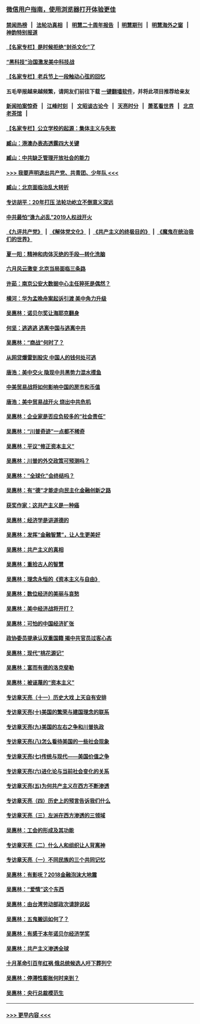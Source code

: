 ### [微信用户指南，使用浏览器打开体验更佳](https://github.com/gfw-breaker/banned-news1/blob/master/indexes/wechat-guide.md?t=0)
#### [禁闻热榜](热点新闻.md?t=0)  &nbsp;&nbsp;|&nbsp;&nbsp; [法轮功真相](https://github.com/gfw-breaker/truth/blob/master/README.md?t=0) &nbsp;&nbsp;|&nbsp;&nbsp; [明慧二十周年报告](https://github.com/gfw-breaker/mh-reports/blob/master/README.md?t=0) &nbsp;&nbsp;|&nbsp;&nbsp;[明慧期刊](https://github.com/gfw-breaker/mh-qikan) &nbsp;&nbsp;|&nbsp;&nbsp; [明慧海外之窗](https://github.com/gfw-breaker/mh-news/blob/master/README.md?t=0) &nbsp;&nbsp;|&nbsp;&nbsp; [神韵特别报道](https://github.com/gfw-breaker/mh-news/blob/master/shenyun.md?t=0)
#### [【名家专栏】是时候拒绝“封杀文化”了](../pages/nsc423/n11814093.md?t=02091211) 
#### [“黑科技”治国激发美中科技战](../pages/nsc423/n11638056.md?t=02091211) 
#### [【名家专栏】老兵节上一段触动心弦的回忆](../pages/nsc423/n11646016.md?t=02091211) 
#### 五毛举报越来越频繁，请网友们前往下载 [一键翻墙软件](https://github.com/gfw-breaker/ssr-accounts)，并将此项目推荐给亲友
#### [新闻拍案惊奇](https://github.com/gfw-breaker/banned-news1/blob/master/pages/link4.md) &nbsp;&nbsp;|&nbsp;&nbsp; [江峰时刻](https://github.com/gfw-breaker/banned-news1/blob/master/pages/link4.md) &nbsp;&nbsp;|&nbsp;&nbsp; [文昭谈古论今](https://github.com/gfw-breaker/banned-news1/blob/master/pages/link4.md) &nbsp;&nbsp;|&nbsp;&nbsp; [天亮时分](https://github.com/gfw-breaker/banned-news1/blob/master/pages/link4.md) &nbsp;&nbsp;|&nbsp;&nbsp; [萧茗看世界](https://github.com/gfw-breaker/banned-news1/blob/master/pages/link4.md) &nbsp;&nbsp;|&nbsp;&nbsp; [北京老茶馆](https://github.com/gfw-breaker/banned-news1/blob/master/pages/link4.md) &nbsp;&nbsp;|&nbsp;&nbsp; 
#### [【名家专栏】公立学校的起源：集体主义与失败](../pages/nsc423/n11601833.md?t=02091211) 
#### [臧山：港澳办表态透露四大关键](../pages/nsc423/n11421628.md?t=02091211) 
#### [臧山：中共缺乏管理开放社会的能力](../pages/nsc423/n11407457.md?t=02091211) 
#### [>>> 我要声明退出共产党、共青团、少年队 <<<](https://github.com/begood0513/goodnews/blob/master/quit/letter.md) 
#### [臧山：北京面临治乱大转折](../pages/nsc423/n11406895.md?t=02091211) 
#### [专访胡平：20年打压 法轮功屹立不倒意义深远](../pages/nsc423/n11398800.md?t=02091211) 
#### [中共最怕“逢九必乱”2019人权战开火](../pages/nsc423/n11385248.md?t=02091211) 
#### [《九评共产党》](https://github.com/begood0513/9ping.md/blob/master/README.md) &nbsp;|&nbsp; [《解体党文化》](../../../../jtdwh.md/blob/master/README.md)  &nbsp;|&nbsp; [《共产主义的终极目的》](../../../../gczydzjmd.md/blob/master/README.md) &nbsp;|&nbsp; [《魔鬼在统治我们的世界》](../../../../mgztzwmdsj.md/blob/master/README.md) 
#### [夏一阳：精神和肉体灭绝的手段—转化洗脑](../pages/nsc423/n11368250.md?t=02091211) 
#### [六月风云激变 北京当局面临三条路](../pages/nsc423/n11313668.md?t=02091211) 
#### [许茹：南京公安大数据中心主任猝死是偶然？](../pages/nsc423/n11064744.md?t=02091211) 
#### [横河：华为孟晚舟案起诉引渡 美中角力升级](../pages/nsc423/n11027230.md?t=02091211) 
#### [吴惠林：诺贝尔奖让海耶克翻身](../pages/nsc423/n10890049.md?t=02091211) 
#### [何坚：逃逃逃 逃离中国与逃离中共](../pages/nsc423/n10592891.md?t=02091211) 
#### [吴惠林：“商战”何时了？](../pages/nsc423/n10573558.md?t=02091211) 
#### [从网贷爆雷到股灾 中国人的钱何处可逃](../pages/nsc423/n10572800.md?t=02091211) 
#### [唐浩：美中交火 隐现中共黑势力混水摸鱼](../pages/nsc423/n10544040.md?t=02091211) 
#### [中美贸易战将如何影响中国的房市和币值](../pages/nsc423/n10543697.md?t=02091211) 
#### [唐浩：美中贸易战开火 烧出中共危机](../pages/nsc423/n10540126.md?t=02091211) 
#### [吴惠林：企业家是否应负较多的“社会责任”](../pages/nsc423/n10535022.md?t=02091211) 
#### [吴惠林：“川普奇迹”一点都不稀奇](../pages/nsc423/n10512808.md?t=02091211) 
#### [吴惠林：平议“修正资本主义”](../pages/nsc423/n10495724.md?t=02091211) 
#### [吴惠林：川普的外交政策可预测吗？](../pages/nsc423/n10462387.md?t=02091211) 
#### [吴惠林：“全球化”会终结吗？](../pages/nsc423/n10452838.md?t=02091211) 
#### [吴惠林：有“德”才能走向民主化金融创新之路](../pages/nsc423/n10432292.md?t=02091211) 
#### [获奖作家：这共产主义是一种癌](../pages/nsc423/n10431541.md?t=02091211) 
#### [吴惠林：经济学是讲道德的](../pages/nsc423/n10398014.md?t=02091211) 
#### [吴惠林：发挥“金融智慧”，让人生更美好](../pages/nsc423/n10375019.md?t=02091211) 
#### [吴惠林：共产主义的真相](../pages/nsc423/n10351394.md?t=02091211) 
#### [吴惠林：重拾古人的智慧](../pages/nsc423/n10337691.md?t=02091211) 
#### [吴惠林：理念永恒的《资本主义与自由》](../pages/nsc423/n10316274.md?t=02091211) 
#### [吴惠林：数位经济的美丽与哀愁](../pages/nsc423/n10292946.md?t=02091211) 
#### [吴惠林：美中经济战将开打？](../pages/nsc423/n10258825.md?t=02091211) 
#### [吴惠林：可怕的中国经济扩张](../pages/nsc423/n10219147.md?t=02091211) 
#### [政协委员提承认双重国籍 揭中共官员过客心态](../pages/nsc423/n10208809.md?t=02091211) 
#### [吴惠林：现代“桃花源记”](../pages/nsc423/n10185234.md?t=02091211) 
#### [吴惠林：富而有德的洛克斐勒](../pages/nsc423/n10142264.md?t=02091211) 
#### [吴惠林：被诬蔑的“资本主义”](../pages/nsc423/n10124816.md?t=02091211) 
#### [专访章天亮（十一）历史大戏 上天自有安排](../pages/nsc423/n10094905.md?t=02091211) 
#### [专访章天亮(十)美国的繁荣与建国理念的联系](../pages/nsc423/n10094899.md?t=02091211) 
#### [专访章天亮(九)美国的左右之争和川普执政](../pages/nsc423/n10094889.md?t=02091211) 
#### [专访章天亮(八)怎么看待美国的一些社会现象](../pages/nsc423/n10094857.md?t=02091211) 
#### [专访章天亮(七)传统与现代——美国价值之争](../pages/nsc423/n10093140.md?t=02091211) 
#### [专访章天亮(六)进化论与当前社会变化的关系](../pages/nsc423/n10092036.md?t=02091211) 
#### [专访章天亮(五)为何共产主义在西方不断渗透](../pages/nsc423/n10083620.md?t=02091211) 
#### [专访章天亮（四）历史上的预言告诉我们什么](../pages/nsc423/n10083606.md?t=02091211) 
#### [专访章天亮（三）左派在西方渗透的三领域](../pages/nsc423/n10081115.md?t=02091211) 
#### [吴惠林：工会的形成及其功能](../pages/nsc423/n10080633.md?t=02091211) 
#### [专访章天亮（二）什么人和组织让人背离神](../pages/nsc423/n10076637.md?t=02091211) 
#### [专访章天亮（一）不同民族的三个共同记忆](../pages/nsc423/n10074188.md?t=02091211) 
#### [吴惠林：有影呒？2018金融泡沫大地震](../pages/nsc423/n10040534.md?t=02091211) 
#### [吴惠林：“爱情”这个东西](../pages/nsc423/n10019423.md?t=02091211) 
#### [吴惠林：由台湾劳动部政次请辞说起](../pages/nsc423/n9979679.md?t=02091211) 
#### [吴惠林：五鬼搬运如何了？](../pages/nsc423/n9925338.md?t=02091211) 
#### [吴惠林：有感于本年诺贝尔经济学奖](../pages/nsc423/n9871883.md?t=02091211) 
#### [吴惠林：共产主义渗透全球](../pages/nsc423/n9812748.md?t=02091211) 
#### [十月革命引百年红祸 俄总统候选人吁下葬列宁](../pages/nsc423/n9810182.md?t=02091211) 
#### [吴惠林：停滞性膨胀何时来到？](../pages/nsc423/n9764136.md?t=02091211) 
#### [吴惠林：央行总裁模范生](../pages/nsc423/n9728134.md?t=02091211) 

----
#### [ >>> 更早内容 <<< ](../indexes/nsc423-earlier.md)
